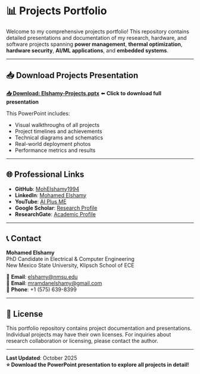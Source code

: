 # 📊 Projects Portfolio

Welcome to my comprehensive projects portfolio! This repository contains detailed presentations and documentation of my research, hardware, and software projects spanning **power management**, **thermal optimization**, **hardware security**, **AI/ML applications**, and **embedded systems**.

---

## 📥 Download Projects Presentation

**[📥 Download: Elshamy-Projects.pptx](./Elshamy-Projects.pptx)** ⬅️ **Click to download full presentation**

This PowerPoint includes:
- Visual walkthroughs of all projects
- Project timelines and achievements
- Technical diagrams and schematics
- Real-world deployment photos
- Performance metrics and results

---

## 🌐 Professional Links

- **GitHub**: [MohElshamy1994](https://github.com/MohElshamy1994)
- **LinkedIn**: [Mohamed Elshamy](https://www.linkedin.com/in/moh-elshamy/)
- **YouTube**: [AI Plus ME](https://www.youtube.com/@AIPlus_ME)
- **Google Scholar**: [Research Profile](https://scholar.google.com/citations?user=OIW1wDYAAAAJ&hl=en)
- **ResearchGate**: [Academic Profile](https://www.researchgate.net/profile/Mohamed-Elshamy-6)

---

## 📞 Contact

**Mohamed Elshamy**  
PhD Candidate in Electrical & Computer Engineering  
New Mexico State University, Klipsch School of ECE

📧 **Email**: elshamy@nmsu.edu  
📧 **Email**: mramdanelshamy@gmail.com  
📱 **Phone**: +1 (575) 639-8399

---

## 📄 License

This portfolio repository contains project documentation and presentations. Individual projects may have their own licenses. For inquiries about research collaboration or licensing, please contact the author.

---

**Last Updated**: October 2025  
**⭐ Download the PowerPoint presentation to explore all projects in detail!**
